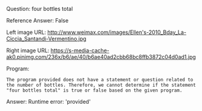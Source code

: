 Question: four bottles total

Reference Answer: False

Left image URL: http://www.weimax.com/images/Ellen's-2010_Bday_La-Ciccia_Santandi-Vermentino.jpg

Right image URL: https://s-media-cache-ak0.pinimg.com/236x/b6/ae/40/b6ae40ad2cbb68bc8ffb3872c04d0ad1.jpg

Program:

```
The program provided does not have a statement or question related to the number of bottles. Therefore, we cannot determine if the statement "four bottles total" is true or false based on the given program.
```
Answer: Runtime error: 'provided'

